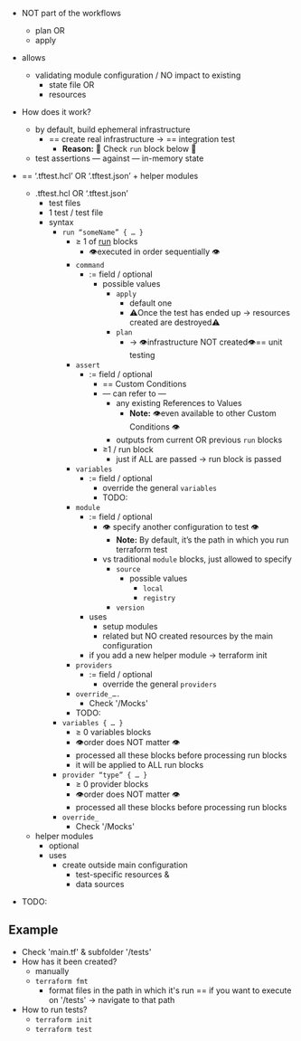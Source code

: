 - NOT part of the workflows
    - plan OR
    - apply
- allows
    - validating module configuration / NO impact to existing
        - state file OR
        - resources
- How does it work?
    - by default, build ephemeral infrastructure
      - == create real infrastructure → == integration test
        - **Reason:** 🧠 Check `run` block below 🧠
    - test assertions — against — in-memory state
- == ‘.tftest.hcl’ OR ‘.tftest.json’ + helper modules
    - .tftest.hcl OR ‘.tftest.json’
      - test files
      - 1 test / test file
      - syntax
        - `run “someName” { … }`
          - ≥ 1 of [run](https://developer.hashicorp.com/terraform/language/tests#run-blocks) blocks
            - 👁️executed in order sequentially 👁️
          - `command`
            - := field / optional
              - possible values
                - `apply`
                  - default one
                  - ⚠️Once the test has ended up → resources created are destroyed⚠️
                - `plan`
                  - → 👁️infrastructure NOT created👁️== unit testing
          - `assert`
            - := field / optional
              - == Custom Conditions
              - — can refer to — 
                - any existing References to Values
                  - **Note:** 👁️even available to other Custom Conditions 👁️
                - outputs from current OR previous `run` blocks
              - ≥1 / run block
                - just if ALL are passed → run block is passed
          - `variables`
            - := field / optional
              - override the general `variables`
              - TODO:
          - `module`
            - := field / optional
              - 👁️ specify another configuration to test 👁️
                - **Note:** By default, it’s the path in which you run terraform test
              - vs traditional `module` blocks, just allowed to specify
                - `source`
                  - possible values
                    - `local`
                    - `registry`
                - `version`
            - uses
              - setup modules
              - related but NO created resources by the main configuration
            - if you add a new helper module → terraform init 
          - `providers`
            - := field / optional
              - override the general `providers` 
          - `override_….`
            - Check '/Mocks'
          - TODO: 
        - `variables { … }`
          - ≥ 0 variables blocks
          - 👁️order does NOT matter 👁️
          - processed all these blocks before processing run blocks
          - it will be applied to ALL run blocks
        - `provider “type” { … }`
          - ≥ 0 provider blocks
          - 👁️order does NOT matter 👁️
          - processed all these blocks before processing run blocks
        - `override_`
          - Check '/Mocks'
    - helper modules
        - optional
        - uses
            - create outside main configuration
                - test-specific resources &
                - data sources

- TODO:

## Example
* Check 'main.tf' & subfolder '/tests'
* How has it been created?
  * manually
  * `terraform fmt`
    * format files in the path in which it's run == if you want to execute on '/tests' -> navigate to that path
* How to run tests?
  * `terraform init`
  * `terraform test`